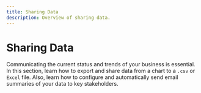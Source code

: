 ```yaml
---
title: Sharing Data
description: Overview of sharing data.
---
```

# Sharing Data

Communicating the current status and trends of your business is essential. In this section, learn how to export and share data from a chart to a `.csv` or `Excel` file. Also, learn how to configure and automatically send email summaries of your data to key stakeholders.
